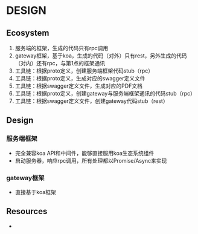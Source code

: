 DESIGN
======

## Ecosystem
1. 服务端的框架，生成的代码只有rpc调用
2. gateway框架，基于koa，生成的代码（对外）只有rest，另外生成的代码（对内）还有rpc，与第1点的框架通讯
3. 工具链：根据proto定义，创建服务端框架代码stub（rpc）
4. 工具链：根据proto定义，生成对应的swagger定义文件
5. 工具链：根据swagger定义文件，生成对应的PDF文档
4. 工具链：根据proto定义，创建gateway与服务端框架通讯的代码stub（rpc）
5. 工具链：根据swagger定义文件，创建gateway代码stub（rest）

## Design
### 服务端框架
* 完全兼容koa API和中间件，能够直接服用koa生态系统组件
* 启动服务器，响应rpc调用，所有处理都以Promise/Async来实现

### gateway框架
* 直接基于koa框架

## Resources
* 